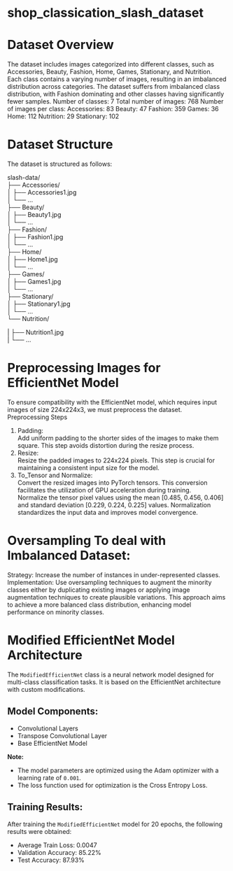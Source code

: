 # shop_classication_slash_dataset

# Dataset Overview
The dataset includes images categorized into different classes, such as Accessories, Beauty, Fashion, Home, Games, Stationary, and Nutrition. Each class contains a varying number of images, resulting in an imbalanced distribution across categories.
The dataset suffers from imbalanced class distribution, with Fashion dominating and other classes having significantly fewer samples. 
Number of classes: 7
Total number of images: 768
Number of images per class:
Accessories: 83
Beauty: 47
Fashion: 359
Games: 36
Home: 112
Nutrition: 29
Stationary: 102

# Dataset Structure
The dataset is structured as follows:
<p class="has-line-data" data-line-start="0" data-line-end="20">slash-data/<br>
├── Accessories/<br>
│   ├── Accessories1.jpg<br>
│   └── …<br>
├── Beauty/<br>
│   ├── Beauty1.jpg<br>
│   └── …<br>
├── Fashion/<br>
│   ├── Fashion1.jpg<br>
│   └── …<br>
├── Home/<br>
│   ├── Home1.jpg<br>
│   └── …<br>
├── Games/<br>
│   ├── Games1.jpg<br>
│   └── …<br>
├── Stationary/<br>
│   ├── Stationary1.jpg<br>
│   └── …<br>
└── Nutrition/</p>
|    ├── Nutrition1.jpg <br>
|    └── ... </br>
 

# Preprocessing Images for EfficientNet Model 
To ensure compatibility with the EfficientNet model, which requires input images of size 224x224x3, we must preprocess the dataset.<br>
Preprocessing Steps</p>
<ol>
<li class="has-line-data" data-line-start="3" data-line-end="5">Padding:<br>
Add uniform padding to the shorter sides of the images to make them square. This step avoids distortion during the resize process.</li>
<li class="has-line-data" data-line-start="5" data-line-end="7">Resize:<br>
Resize the padded images to 224x224 pixels. This step is crucial for maintaining a consistent input size for the model.</li>
<li class="has-line-data" data-line-start="7" data-line-end="11">To_Tensor and Normalize:<br>
Convert the resized images into PyTorch tensors. This conversion facilitates the utilization of GPU acceleration during training.<br>
Normalize the tensor pixel values using the mean [0.485, 0.456, 0.406] and standard deviation [0.229, 0.224, 0.225] values. Normalization standardizes the input data and improves model convergence.</li>
</ol>

# Oversampling To deal with Imbalanced Dataset: 
Strategy: Increase the number of instances in under-represented classes.<br>
Implementation: Use oversampling techniques to augment the minority classes either by duplicating existing images or applying image augmentation techniques to create plausible variations. This approach aims to achieve a more balanced class distribution, enhancing model performance on minority classes.</p>

# Modified EfficientNet Model Architecture

The `ModifiedEfficientNet` class is a neural network model designed for multi-class classification tasks. It is based on the EfficientNet architecture with custom modifications.

## Model Components:

- Convolutional Layers
- Transpose Convolutional Layer
- Base EfficientNet Model

**Note:**
- The model parameters are optimized using the Adam optimizer with a learning rate of `0.001`.
- The loss function used for optimization is the Cross Entropy Loss.

## Training Results:

After training the `ModifiedEfficientNet` model for 20 epochs, the following results were obtained:

- Average Train Loss: 0.0047
- Validation Accuracy: 85.22%
- Test Accuracy: 87.93%

